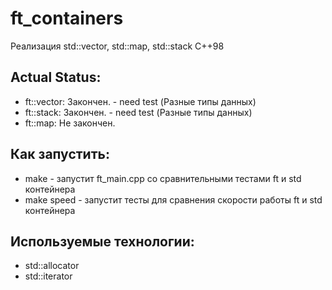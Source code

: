 # ft_containers
Реализация std::vector, std::map, std::stack C++98

## Actual Status: 
* ft::vector: Закончен. - need test (Разные типы данных)
* ft::stack: Закончен.  - need test (Разные типы данных)
* ft::map: Не закончен.

## Как запустить:
* make - запустит ft_main.cpp со сравнительными тестами ft и std контейнера
* make speed -  запустит тесты для сравнения скорости работы ft и std контейнера

## Используемые технологии:
- std::allocator
- std::iterator
